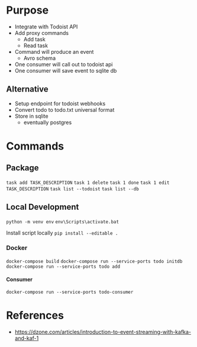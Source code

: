 # Purpose

- Integrate with Todoist API
- Add proxy commands
  - Add task
  - Read task
- Command will produce an event
  - Avro schema
- One consumer will call out to todoist api
- One consumer will save event to sqlite db

## Alternative
- Setup endpoint for todoist webhooks
- Convert todo to todo.txt universal format
- Store in sqlite
   - eventually postgres

# Commands

## Package
`task add TASK_DESCRIPTION`
`task 1 delete`
`task 1 done`
`task 1 edit TASK_DESCRIPTION`
`task list --todoist`
`task list --db`

## Local Development
`python -m venv env`
`env\Scripts\activate.bat`

Install script locally
`pip install --editable .`

### Docker
`docker-compose build`
`docker-compose run --service-ports todo initdb`
`docker-compose run --service-ports todo add`
#### Consumer
`docker-compose run --service-ports todo-consumer`





# References
- https://dzone.com/articles/introduction-to-event-streaming-with-kafka-and-kaf-1
